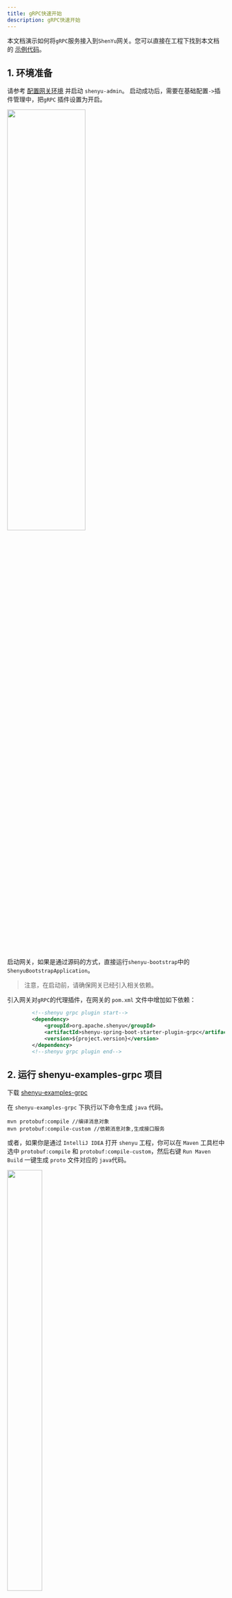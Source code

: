 ```yaml
---
title: gRPC快速开始
description: gRPC快速开始
---
```


本文档演示如何将`gRPC`服务接入到`ShenYu`网关。您可以直接在工程下找到本文档的 [示例代码](https://github.com/apache/incubator-shenyu/tree/master/shenyu-examples/shenyu-examples-grpc)。

## 1. 环境准备

请参考 [配置网关环境](../shenyu-set-up) 并启动 `shenyu-admin`。
启动成功后，需要在基础配置`->`插件管理中，把`gRPC` 插件设置为开启。

<img src="/img/shenyu/quick-start/grpc/grpc-plugin-enable.png" width="60%" height="50%" />

启动网关，如果是通过源码的方式，直接运行`shenyu-bootstrap`中的`ShenyuBootstrapApplication`。

> 注意，在启动前，请确保网关已经引入相关依赖。

引入网关对`gRPC`的代理插件，在网关的 `pom.xml` 文件中增加如下依赖：

```xml
        <!--shenyu grpc plugin start-->
        <dependency>
            <groupId>org.apache.shenyu</groupId>
            <artifactId>shenyu-spring-boot-starter-plugin-grpc</artifactId>
            <version>${project.version}</version>
        </dependency>
        <!--shenyu grpc plugin end-->
```

## 2. 运行 shenyu-examples-grpc 项目

下载 [shenyu-examples-grpc](https://github.com/apache/incubator-shenyu/tree/master/shenyu-examples/shenyu-examples-grpc)

在 `shenyu-examples-grpc` 下执行以下命令生成 `java` 代码。
```shell
mvn protobuf:compile //编译消息对象
mvn protobuf:compile-custom //依赖消息对象,生成接口服务
```

或者，如果你是通过 `IntelliJ IDEA` 打开 `shenyu` 工程，你可以在 `Maven` 工具栏中选中 `protobuf:compile` 和 `protobuf:compile-custom`，然后右键 `Run Maven Build` 一键生成 `proto` 文件对应的 `java`代码。 


<img src="/img/shenyu/quick-start/grpc/gen-proto.png" width="40%" height="50%" />


运行 `org.apache.shenyu.examples.grpc.ShenyuTestGrpcApplication` 中的 `main` 方法启动项目。

成功启动会有如下日志，表示将 `gRPC` 服务成功注册到 `shenyu-admin` 中。
```shell
2021-06-18 19:33:32.866  INFO 11004 --- [or_consumer_-19] o.a.s.r.client.http.utils.RegisterUtils  : grpc client register success: {"appName":"127.0.0.1:8080","contextPath":"/grpc","path":"/grpc/clientStreamingFun","pathDesc":"clientStreamingFun","rpcType":"grpc","serviceName":"stream.StreamService","methodName":"clientStreamingFun","ruleName":"/grpc/clientStreamingFun","parameterTypes":"io.grpc.stub.StreamObserver","rpcExt":"{\"timeout\":5000,\"methodType\":\"CLIENT_STREAMING\"}","enabled":true,"host":"172.20.10.6","port":8080,"registerMetaData":false} 
2021-06-18 19:33:32.866  INFO 11004 --- [or_consumer_-17] o.a.s.r.client.http.utils.RegisterUtils  : grpc client register success: {"appName":"127.0.0.1:8080","contextPath":"/grpc","path":"/grpc/echo","pathDesc":"echo","rpcType":"grpc","serviceName":"echo.EchoService","methodName":"echo","ruleName":"/grpc/echo","parameterTypes":"echo.EchoRequest,io.grpc.stub.StreamObserver","rpcExt":"{\"timeout\":5000,\"methodType\":\"UNARY\"}","enabled":true,"host":"172.20.10.6","port":8080,"registerMetaData":false} 
2021-06-18 19:33:32.866  INFO 11004 --- [or_consumer_-20] o.a.s.r.client.http.utils.RegisterUtils  : grpc client register success: {"appName":"127.0.0.1:8080","contextPath":"/grpc","path":"/grpc/bidiStreamingFun","pathDesc":"bidiStreamingFun","rpcType":"grpc","serviceName":"stream.StreamService","methodName":"bidiStreamingFun","ruleName":"/grpc/bidiStreamingFun","parameterTypes":"io.grpc.stub.StreamObserver","rpcExt":"{\"timeout\":5000,\"methodType\":\"BIDI_STREAMING\"}","enabled":true,"host":"172.20.10.6","port":8080,"registerMetaData":false} 
2021-06-18 19:33:32.866  INFO 11004 --- [or_consumer_-21] o.a.s.r.client.http.utils.RegisterUtils  : grpc client register success: {"appName":"127.0.0.1:8080","contextPath":"/grpc","path":"/grpc/unaryFun","pathDesc":"unaryFun","rpcType":"grpc","serviceName":"stream.StreamService","methodName":"unaryFun","ruleName":"/grpc/unaryFun","parameterTypes":"stream.RequestData,io.grpc.stub.StreamObserver","rpcExt":"{\"timeout\":5000,\"methodType\":\"UNARY\"}","enabled":true,"host":"172.20.10.6","port":8080,"registerMetaData":false} 
2021-06-18 19:33:32.866  INFO 11004 --- [or_consumer_-18] o.a.s.r.client.http.utils.RegisterUtils  : grpc client register success: {"appName":"127.0.0.1:8080","contextPath":"/grpc","path":"/grpc/serverStreamingFun","pathDesc":"serverStreamingFun","rpcType":"grpc","serviceName":"stream.StreamService","methodName":"serverStreamingFun","ruleName":"/grpc/serverStreamingFun","parameterTypes":"stream.RequestData,io.grpc.stub.StreamObserver","rpcExt":"{\"timeout\":5000,\"methodType\":\"SERVER_STREAMING\"}","enabled":true,"host":"172.20.10.6","port":8080,"registerMetaData":false} 
```

## 4. 简单测试

`shenyu-examples-grpc`项目成功启动之后会自动把加 `@ShenyuGrpcClient` 注解的接口方法注册到网关。

打开 `插件列表 -> rpc proxy -> grpc` 可以看到插件规则配置列表。

<img src="/img/shenyu/quick-start/grpc/grpc-service.png" width="80%" height="50%" />

下面使用 `postman` 模拟 `http` 的方式来请求你的 `gRPC` 服务。
请求参数如下：
```json
{
    "data": [
        {
            "message": "hello grpc"
        }
    ]
}
```
<img src="/img/shenyu/quick-start/grpc/grpc-echo.png" width="80%" height="50%" />

当前是以 `json` 的格式传递参数，`key`的名称默认是`data`，你可以在 `GrpcConstants.JSON_DESCRIPTOR_PROTO_FIELD_NAME` 中进行重置；`value`的传入则根据你定义的 `proto` 文件。

## 5. 流式调用
`shenyu` 可以支持 `gRPC` 的流式调用，下面展示的是 `gRPC` 四种方法类型的调用。 在流式调用中，你可以通过数组的形式传递多个参数。

- `UNARY`

请求参数如下：
```json
{
    "data": [
        {
            "text": "hello grpc"
        }
    ]
}
```

通过`postman` 模拟 `http` 请求，发起`UNARY`调用。

<img src="/img/shenyu/quick-start/grpc/grpc-unary.png" width="80%" height="50%" />

- `CLIENT_STREAMING`

请求参数如下：
```json
{
    "data": [
        {
            "text": "hello grpc"
        }, 
        {
            "text": "hello grpc"
        }, 
        {
            "text": "hello grpc"
        }
    ]
}
```

通过`postman` 模拟 `http` 请求，发起`CLIENT_STREAMING`调用。

<img src="/img/shenyu/quick-start/grpc/grpc-client-stream.png" width="80%" height="50%" />

- `SERVER_STREAMING`

请求参数如下：

```json
{
    "data": [
        {
            "text": "hello grpc"
        }
    ]
}
```

通过`postman` 模拟 `http` 请求，发起`SERVER_STREAMING`调用。

<img src="/img/shenyu/quick-start/grpc/grpc-server-stream.png" width="80%" height="50%" />

- `BIDI_STREAMING`

请求参数如下：
```json
{
    "data": [
        {
            "text": "hello grpc"
        }, 
        {
            "text": "hello grpc"
        }, 
        {
            "text": "hello grpc"
        }
    ]
}
```

通过`postman` 模拟 `http` 请求，发起`BIDI_STREAMING`调用。

<img src="/img/shenyu/quick-start/grpc/grpc-bidi-stream.png" width="80%" height="50%" />


